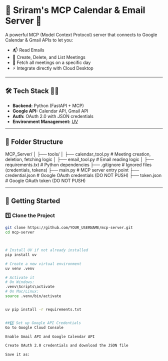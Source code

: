# 📅 Sriram's MCP Calendar & Email Server 🤖  
A powerful MCP (Model Context Protocol) server that connects to Google Calendar & Gmail APIs to let you:  
- 📬 Read Emails  
- 📅 Create, Delete, and List Meetings  
- 📖 Fetch all meetings on a specific day  
- ⚡ Integrate directly with Cloud Desktop

---

## 🛠 Tech Stack 👨‍💻
- **Backend:** Python (FastAPI + MCP)
- **Google API:** Calendar API, Gmail API
- **Auth:** OAuth 2.0 with JSON credentials
- **Environment Management:** [UV](https://docs.astral.sh/uv/)

---

## 📂 Folder Structure
MCP_Server/
│
├── tools/
│ ├── calendar_tool.py # Meeting creation, deletion, fetching logic
│ ├── email_tool.py # Email reading logic
│
├── requirements.txt # Python dependencies
├── .gitignore # Ignored files (credentials, tokens)
├── main.py # MCP server entry point
├── credential.json # Google OAuth credentials (DO NOT PUSH)
├── token.json # Google OAuth token (DO NOT PUSH)


---

## 🚀 Getting Started

### 1️⃣ Clone the Project
```bash
git clone https://github.com/YOUR_USERNAME/mcp-server.git
cd mcp-server



# Install UV if not already installed
pip install uv

# Create a new virtual environment
uv venv .venv

# Activate it
# On Windows:
.venv\Scripts\activate
# On Mac/Linux:
source .venv/bin/activate


uv pip install -r requirements.txt


##4️⃣ Set up Google API Credentials
Go to Google Cloud Console

Enable Gmail API and Google Calendar API

Create OAuth 2.0 credentials and download the JSON file

Save it as:
